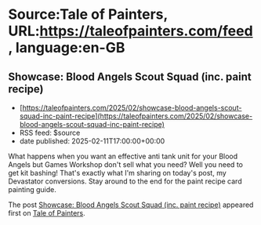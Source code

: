 # Source:Tale of Painters, URL:https://taleofpainters.com/feed, language:en-GB

## Showcase: Blood Angels Scout Squad (inc. paint recipe)
 - [https://taleofpainters.com/2025/02/showcase-blood-angels-scout-squad-inc-paint-recipe](https://taleofpainters.com/2025/02/showcase-blood-angels-scout-squad-inc-paint-recipe)
 - RSS feed: $source
 - date published: 2025-02-11T17:00:00+00:00

<p>What happens when you want an effective anti tank unit for your Blood Angels but Games Workshop don't sell what you need? Well you need to get kit bashing! That's exactly what I'm sharing on today's post, my Devastator conversions. Stay around to the end for the paint recipe card painting guide. </p>
<p>The post <a href="https://taleofpainters.com/2025/02/showcase-blood-angels-scout-squad-inc-paint-recipe/">Showcase: Blood Angels Scout Squad (inc. paint recipe)</a> appeared first on <a href="https://taleofpainters.com">Tale of Painters</a>.</p>

